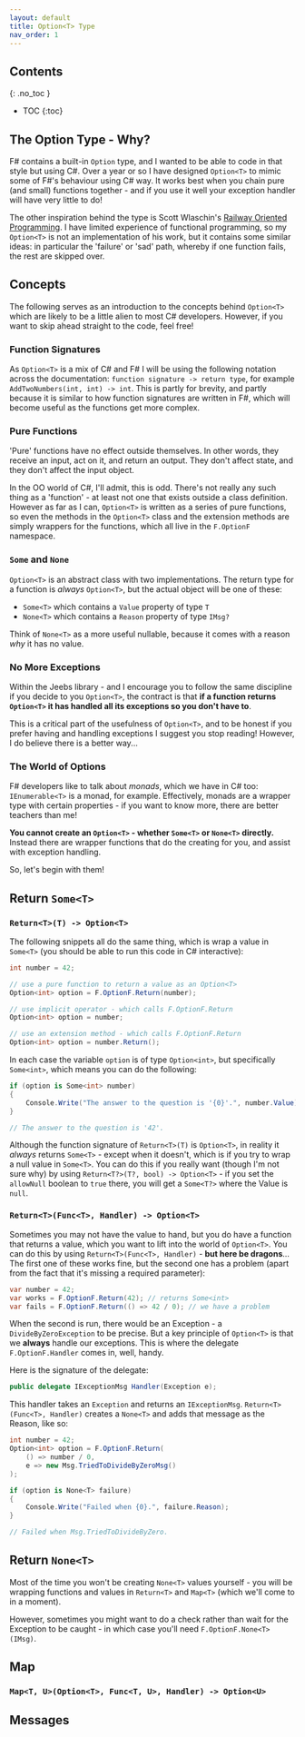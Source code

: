 ```yaml
---
layout: default
title: Option<T> Type
nav_order: 1
---
```

    
## Contents
{: .no_toc }

- TOC
{:toc}

## The Option Type - Why?

F# contains a built-in `Option` type, and I wanted to be able to code in that style but using C#.  Over a year or so I have designed `Option<T>` to mimic some of F#'s behaviour using C# way.  It works best when you chain pure (and small) functions together - and if you use it well your exception handler will have very little to do!

The other inspiration behind the type is Scott Wlaschin's [Railway Oriented Programming](https://fsharpforfunandprofit.com/posts/against-railway-oriented-programming/).  I have limited experience of functional programming, so my `Option<T>` is not an implementation of his work, but it contains some similar ideas: in particular the 'failure' or 'sad' path, whereby if one function fails, the rest are skipped over.

## Concepts

The following serves as an introduction to the concepts behind `Option<T>` which are likely to be a little alien to most C# developers.  However, if you want to skip ahead straight to the code, feel free!

### Function Signatures

As `Option<T>` is a mix of C# and F# I will be using the following notation across the documentation: `function signature -> return type`, for example `AddTwoNumbers(int, int) -> int`.  This is partly for brevity, and partly because it is similar to how function signatures are written in F#, which will become useful as the functions get more complex.

### Pure Functions

'Pure' functions have no effect outside themselves.  In other words, they receive an input, act on it, and return an output.  They don't affect state, and they don't affect the input object.

In the OO world of C#, I'll admit, this is odd.  There's not really any such thing as a 'function' - at least not one that exists outside a class definition.  However as far as I can, `Option<T>` is written as a series of pure functions, so even the methods in the `Option<T>` class and the extension methods are simply wrappers for the functions, which all live in the `F.OptionF` namespace.

### `Some` and `None`

`Option<T>` is an abstract class with two implementations.  The return type for a function is *always* `Option<T>`, but the actual object will be one of these:

- `Some<T>` which contains a `Value` property of type `T`
- `None<T>` which contains a `Reason` property of type `IMsg?`

Think of `None<T>` as a more useful nullable, because it comes with a reason *why* it has no value.

### No More Exceptions

Within the Jeebs library - and I encourage you to follow the same discipline if you decide to you `Option<T>`, the contract is that **if a function returns `Option<T>` it has handled all its exceptions so you don't have to**.

This is a critical part of the usefulness of `Option<T>`, and to be honest if you prefer having and handling exceptions I suggest you stop reading!  However, I do believe there is a better way...

### The World of Options

F# developers like to talk about *monads*, which we have in C# too: `IEnumerable<T>` is a monad, for example.  Effectively, monads are a wrapper type with certain properties - if you want to know more, there are better teachers than me!

**You cannot create an `Option<T>` - whether `Some<T>` or `None<T>` directly.**  Instead there are wrapper functions that do the creating for you, and assist with exception handling.

So, let's begin with them!

## Return `Some<T>`

### `Return<T>(T) -> Option<T>`

The following snippets all do the same thing, which is wrap a value in `Some<T>` (you should be able to run this code in C# interactive):

```csharp
int number = 42;

// use a pure function to return a value as an Option<T>
Option<int> option = F.OptionF.Return(number);

// use implicit operator - which calls F.OptionF.Return
Option<int> option = number;

// use an extension method - which calls F.OptionF.Return
Option<int> option = number.Return();
```

In each case the variable `option` is of type `Option<int>`, but specifically `Some<int>`, which means you can do the following:

```csharp
if (option is Some<int> number)
{
    Console.Write("The answer to the question is '{0}'.", number.Value);
}

// The answer to the question is '42'.
```

Although the function signature of `Return<T>(T)` is `Option<T>`, in reality it *always* returns `Some<T>` - except when it doesn't, which is if you try to wrap a null value in `Some<T>`.  You can do this if you really want (though I'm not sure why) by using `Return<T?>(T?, bool) -> Option<T>` - if you set the `allowNull` boolean to `true` there, you will get a `Some<T?>` where the Value is `null`.

### `Return<T>(Func<T>, Handler) -> Option<T>`

Sometimes you may not have the value to hand, but you do have a function that returns a value, which you want to lift into the world of `Option<T>`.  You can do this by using `Return<T>(Func<T>, Handler)` - **but here be dragons**... The first one of these works fine, but the second one has a problem (apart from the fact that it's missing a required parameter):

```csharp
var number = 42;
var works = F.OptionF.Return(42); // returns Some<int>
var fails = F.OptionF.Return(() => 42 / 0); // we have a problem
```

When the second is run, there would be an Exception - a `DivideByZeroException` to be precise.  But a key principle of `Option<T>` is that we **always** handle our exceptions.  This is where the delegate `F.OptionF.Handler` comes in, well, handy.

Here is the signature of the delegate:

```csharp
public delegate IExceptionMsg Handler(Exception e);
```

This handler takes an `Exception` and returns an `IExceptionMsg`.  `Return<T>(Func<T>, Handler)` creates a `None<T>` and adds that message as the Reason, like so:

```csharp
int number = 42;
Option<int> option = F.OptionF.Return(
    () => number / 0,
    e => new Msg.TriedToDivideByZeroMsg()
);

if (option is None<T> failure)
{
    Console.Write("Failed when {0}.", failure.Reason);
}

// Failed when Msg.TriedToDivideByZero.
```

## Return `None<T>`

Most of the time you won't be creating `None<T>` values yourself - you will be wrapping functions and values in `Return<T>` and `Map<T>` (which we'll come to in a moment).

However, sometimes you might want to do a check rather than wait for the Exception to be caught - in which case you'll need `F.OptionF.None<T>(IMsg)`.

## Map

### `Map<T, U>(Option<T>, Func<T, U>, Handler) -> Option<U>`

## Messages
